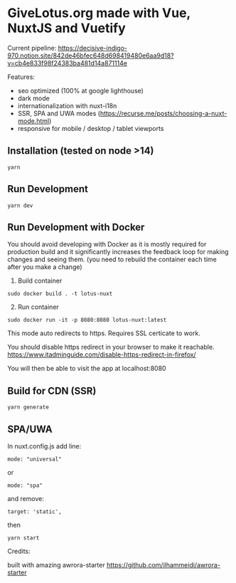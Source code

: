 # GiveLotus.org made with Vue, NuxtJS and Vuetify

Current pipeline: https://decisive-indigo-970.notion.site/842de46bfec648d698419480e6aa9d18?v=cb4e833f98f24383ba481d14a871114e


Features:

- seo optimized (100% at google lighthouse)
- dark mode
- internationalization with nuxt-i18n
- SSR, SPA and UWA modes (https://recurse.me/posts/choosing-a-nuxt-mode.html)
- responsive for mobile / desktop / tablet viewports

## Installation (tested on node >14)

```
yarn
```

## Run Development

```
yarn dev
```

## Run Development with Docker

You should avoid developing with Docker as it is
mostly required for production build and it significantly
increases the feedback loop for making changes and seeing them.
(you need to rebuild the container each time after you make a change)


1. Build container

```
sudo docker build . -t lotus-nuxt
```

2. Run container

```
sudo docker run -it -p 8080:8080 lotus-nuxt:latest
```

This mode auto redirects to https. Requires SSL certicate to work.

You should disable https redirect in your browser to make it reachable.
https://www.itadminguide.com/disable-https-redirect-in-firefox/

You will then be able to visit the app at localhost:8080


## Build for CDN (SSR)

```
yarn generate
```

##  SPA/UWA

In nuxt.config.js add line:

```
mode: "universal"
```

or

```
mode: "spa"
```

and remove:

```
target: 'static',
```

then

```
yarn start
```

Credits:

built with amazing awrora-starter https://github.com/ilhammeidi/awrora-starter
